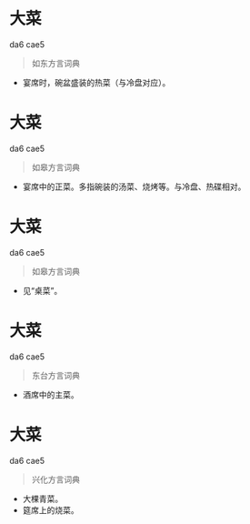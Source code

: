 # 大菜
da6 cae5
> 如东方言词典
- 宴席时，碗盆盛装的热菜（与冷盘对应）。

# 大菜
da6 cae5
> 如皋方言词典
- 宴席中的正菜。多指碗装的汤菜、烧烤等。与冷盘、热碟相对。

# 大菜
da6 cae5
> 如皋方言词典
- 见“桌菜”。

# 大菜
da6 cae5
> 东台方言词典
- 酒席中的主菜。

# 大菜
da6 cae5
> 兴化方言词典
- 大棵青菜。
- 筵席上的烧菜。
